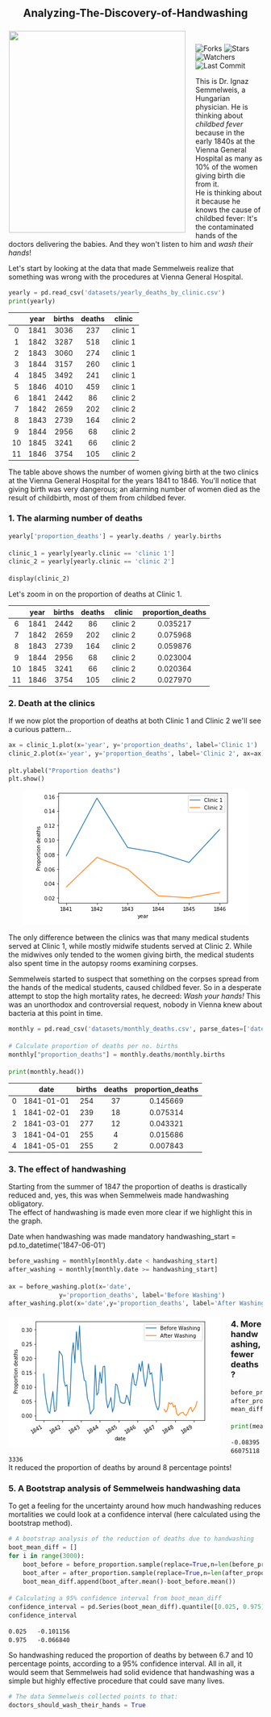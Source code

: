 <h2 align="center">Analyzing-The-Discovery-of-Handwashing</h2>

<p align='center'>
  <img width=350 height=400 style="float: left;margin:5px 20px 5px 1px" src="https://upload.wikimedia.org/wikipedia/commons/thumb/f/f8/Ignaz_Semmelweis_1860.jpg/1200px-Ignaz_Semmelweis_1860.jpg">
</p>
<br>

![Forks](https://img.shields.io/github/forks/shukkkur/Analyzing-The-Discovery-of-Handwashing.svg)
![Stars](https://img.shields.io/github/stars/shukkkur/Analyzing-The-Discovery-of-Handwashing.svg)
![Watchers](https://img.shields.io/github/watchers/shukkkur/Analyzing-The-Discovery-of-Handwashing.svg)
![Last Commit](https://img.shields.io/github/last-commit/shukkkur/Analyzing-The-Discovery-of-Handwashing.svg) 

<p algin='right'>This is Dr. Ignaz Semmelweis, a Hungarian physician. He is thinking about <em>childbed fever</em> because in the early 1840s at the Vienna General Hospital as many as 10% of the women giving birth die from it. <br> He is thinking about it because he knows the cause of childbed fever: It's the contaminated hands of the doctors delivering the babies. And they won't listen to him and <em>wash their hands</em>!</p>
<p>Let's start by looking at the data that made Semmelweis realize that something was wrong with the procedures at Vienna General Hospital.</p>

```python
yearly = pd.read_csv('datasets/yearly_deaths_by_clinic.csv')
print(yearly)
```

|    | year | births | deaths |  clinic  |
|:--:|:----:|:------:|:------:|:--------:|
|  0 | 1841 | 3036   | 237    | clinic 1 |
|  1 | 1842 | 3287   | 518    | clinic 1 |
|  2 | 1843 | 3060   | 274    | clinic 1 |
|  3 | 1844 | 3157   | 260    | clinic 1 | 
|  4 | 1845 | 3492   | 241    | clinic 1 |
|  5 | 1846 | 4010   | 459    | clinic 1 |
|  6 | 1841 | 2442   | 86     | clinic 2 |
|  7 | 1842 | 2659   | 202    | clinic 2 |
|  8 | 1843 | 2739   | 164    | clinic 2 |
|  9 | 1844 | 2956   | 68     | clinic 2 |
| 10 | 1845 | 3241   | 66     | clinic 2 |
| 11 | 1846 | 3754   | 105    | clinic 2 | 

<p>
The table above shows the number of women giving birth at the two clinics at the Vienna General Hospital for the years 1841 to 1846. You'll notice that giving birth was very dangerous; an alarming number of women died as the result of childbirth, most of them from childbed fever.
</p>

<h3>1. The alarming number of deaths</h3>

```python
yearly['proportion_deaths'] = yearly.deaths / yearly.births

clinic_1 = yearly[yearly.clinic == 'clinic 1']
clinic_2 = yearly[yearly.clinic == 'clinic 2']

display(clinic_2)
```
<p>Let's zoom in on the proportion of deaths at Clinic 1.</p>

|    | year | births | deaths |  clinic  | proportion_deaths |
|:--:|:----:|:------:|:------:|:--------:|:-----------------:|
|  6 | 1841 | 2442   | 86     | clinic 2 | 0.035217          |
|  7 | 1842 | 2659   | 202    | clinic 2 | 0.075968          |
|  8 | 1843 | 2739   | 164    | clinic 2 | 0.059876          |
|  9 | 1844 | 2956   | 68     | clinic 2 | 0.023004          |
| 10 | 1845 | 3241   | 66     | clinic 2 | 0.020364          | 
| 11 | 1846 | 3754   | 105    | clinic 2 | 0.027970          |

<h3>2. Death at the clinics</h3>
<p>If we now plot the proportion of deaths at both Clinic 1 and Clinic 2 we'll see a curious pattern…</p>

```python
ax = clinic_1.plot(x='year', y='proportion_deaths', label='Clinic 1')
clinic_2.plot(x='year', y='proportion_deaths', label='Clinic 2', ax=ax)

plt.ylabel("Proportion deaths")
plt.show()
```
<p align="center">
  <img src="https://github.com/shukkkur/Analyzing-The-Discovery-of-Handwashing/blob/5f6383d85e37b1ce04e9522473065c0084fefd5f/datasets/img1.png" />
</p>

<p>The only difference between the clinics was that many medical students served at Clinic 1, while mostly midwife students served at Clinic 2. While the midwives only tended to the women giving birth, the medical students also spent time in the autopsy rooms examining corpses. </p>
<p>Semmelweis started to suspect that something on the corpses spread from the hands of the medical students, caused childbed fever. So in a desperate attempt to stop the high mortality rates, he decreed: <em>Wash your hands!</em> This was an unorthodox and controversial request, nobody in Vienna knew about bacteria at this point in time. </p>

```python
monthly = pd.read_csv('datasets/monthly_deaths.csv', parse_dates=['date'])

# Calculate proportion of deaths per no. births
monthly["proportion_deaths"] = monthly.deaths/monthly.births

print(monthly.head())
```

|   |    date    | births | deaths | proportion_deaths |
|:-:|:----------:|:------:|:------:|:-----------------:|
| 0 | 1841-01-01 | 254    | 37     | 0.145669          |
| 1 | 1841-02-01 | 239    | 18     | 0.075314          |
| 2 | 1841-03-01 | 277    | 12     | 0.043321          |
| 3 | 1841-04-01 | 255    | 4      | 0.015686          |
| 4 | 1841-05-01 | 255    | 2      | 0.007843          |

<h3>3. The effect of handwashing</h3>

<p>Starting from the summer of 1847 the proportion of deaths is drastically reduced and, yes, this was when Semmelweis made handwashing obligatory.<br>The effect of handwashing is made even more clear if we highlight this in the graph. </p>

 Date when handwashing was made mandatory
handwashing_start = pd.to_datetime('1847-06-01')

```python
before_washing = monthly[monthly.date < handwashing_start]
after_washing = monthly[monthly.date >= handwashing_start]

ax = before_washing.plot(x='date', 
              y='proportion_deaths', label='Before Washing')
after_washing.plot(x='date',y='proportion_deaths', label='After Washing', ax=ax)
```

<p align='center'>
  <img style="float: left;margin:5px 20px 5px 1px" src="https://github.com/shukkkur/Analyzing-The-Discovery-of-Handwashing/blob/4b3f002c0a63035531351ddd2274c88987a9512a/datasets/img2.png">
</p>

<h3>4. More handwashing, fewer deaths? </h3>

<p><Again, the graph shows that handwashing had a huge effect. How much did it reduce the monthly proportion of deaths on average?/p>
 
```python
before_proportion = before_washing.proportion_deaths
after_proportion = after_washing.proportion_deaths
mean_diff =  after_proportion.mean() - before_proportion.mean()

print(mean_diff)
```
<p><code>-0.08395660751183336</code><br>It reduced the proportion of deaths by around 8 percentage points! </p>

<h3>5. A Bootstrap analysis of Semmelweis handwashing data</h3>
<p>To get a feeling for the uncertainty around how much handwashing reduces mortalities we could look at a confidence interval (here calculated using the bootstrap method).</p>

```python
# A bootstrap analysis of the reduction of deaths due to handwashing
boot_mean_diff = []
for i in range(3000):
    boot_before = before_proportion.sample(replace=True,n=len(before_proportion))
    boot_after = after_proportion.sample(replace=True,n=len(after_proportion))
    boot_mean_diff.append(boot_after.mean()-boot_before.mean())

# Calculating a 95% confidence interval from boot_mean_diff 
confidence_interval = pd.Series(boot_mean_diff).quantile([0.025, 0.975] )
confidence_interval
```
<p><code>0.025   -0.101156</code><br>
  <code>0.975   -0.066840</code><br>
</p>
<p>So handwashing reduced the proportion of deaths by between 6.7 and 10 percentage points, according to a 95% confidence interval. All in all, it would seem that Semmelweis had solid evidence that handwashing was a simple but highly effective procedure that could save many lives.</p>

```python
# The data Semmelweis collected points to that:
doctors_should_wash_their_hands = True
```

